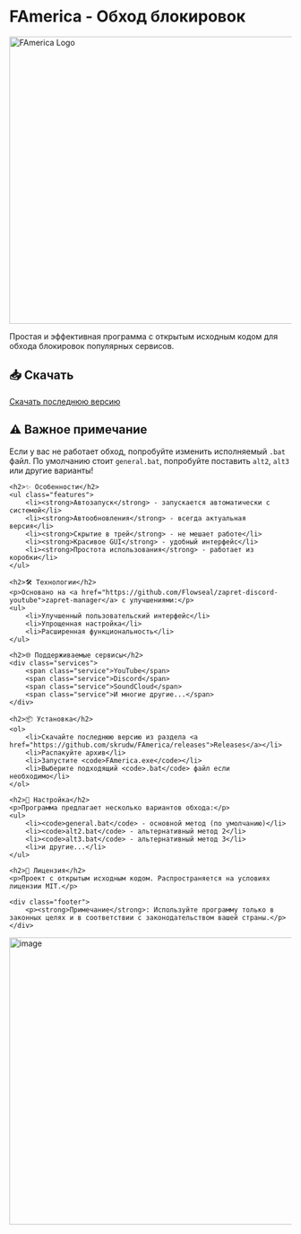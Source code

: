 
<body>
    <h1>FAmerica - Обход блокировок</h1>
    
<img src="https://github.com/user-attachments/assets/c8152bb7-dfea-456a-a802-27feac7b719b" alt="FAmerica Logo" width="508" height="512">
    
<p>Простая и эффективная программа с открытым исходным кодом для обхода блокировок популярных сервисов.</p>
    
<h2>📥 Скачать</h2>
<a href="https://github.com/skrudw/FAmerica/releases" class="badge">Скачать последнюю версию</a>
    
<div class="note">
<h2>⚠️ Важное примечание</h2>
<p>Если у вас не работает обход, попробуйте изменить исполняемый <code>.bat</code> файл. По умолчанию стоит <code>general.bat</code>, попробуйте поставить <code>alt2</code>, <code>alt3</code> или другие варианты!</p>
</div>
    
    <h2>✨ Особенности</h2>
    <ul class="features">
        <li><strong>Автозапуск</strong> - запускается автоматически с системой</li>
        <li><strong>Автообновления</strong> - всегда актуальная версия</li>
        <li><strong>Скрытие в трей</strong> - не мешает работе</li>
        <li><strong>Красивое GUI</strong> - удобный интерфейс</li>
        <li><strong>Простота использования</strong> - работает из коробки</li>
    </ul>
    
    <h2>🛠️ Технологии</h2>
    <p>Основано на <a href="https://github.com/Flowseal/zapret-discord-youtube">zapret-manager</a> с улучшениями:</p>
    <ul>
        <li>Улучшенный пользовательский интерфейс</li>
        <li>Упрощенная настройка</li>
        <li>Расширенная функциональность</li>
    </ul>
    
    <h2>🌐 Поддерживаемые сервисы</h2>
    <div class="services">
        <span class="service">YouTube</span>
        <span class="service">Discord</span>
        <span class="service">SoundCloud</span>
        <span class="service">И многие другие...</span>
    </div>
    
    <h2>📦 Установка</h2>
    <ol>
        <li>Скачайте последнюю версию из раздела <a href="https://github.com/skrudw/FAmerica/releases">Releases</a></li>
        <li>Распакуйте архив</li>
        <li>Запустите <code>FAmerica.exe</code></li>
        <li>Выберите подходящий <code>.bat</code> файл если необходимо</li>
    </ol>
    
    <h2>🔧 Настройка</h2>
    <p>Программа предлагает несколько вариантов обхода:</p>
    <ul>
        <li><code>general.bat</code> - основной метод (по умолчанию)</li>
        <li><code>alt2.bat</code> - альтернативный метод 2</li>
        <li><code>alt3.bat</code> - альтернативный метод 3</li>
        <li>и другие...</li>
    </ul>
    
    <h2>📝 Лицензия</h2>
    <p>Проект с открытым исходным кодом. Распространяется на условиях лицензии MIT.</p>
    
    <div class="footer">
        <p><strong>Примечание</strong>: Используйте программу только в законных целях и в соответствии с законодательством вашей страны.</p>
    </div>
</body>
<img width="508" height="512" alt="image" src="https://github.com/user-attachments/assets/c8152bb7-dfea-456a-a802-27feac7b719b" />
